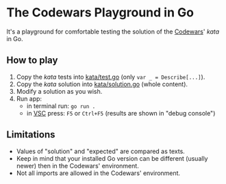 # The Codewars Playground in Go

It's a playground for comfortable testing the solution of the [Codewars](https://www.codewars.com/)' *kata* in Go.

## How to play

1. Copy the *kata* tests into [kata/test.go](./kata/tests.go) (only `var _ = Describe[...]`).
2. Copy the *kata* solution into [kata/solution.go](./kata/solution.go) (whole content).
3. Modify a solution as you wish.
4. Run app:
   - in terminal run: `go run .`
   - in [VSC](https://code.visualstudio.com/) press: `F5` or `Ctrl+F5` (results are shown in "debug console")

## Limitations 

- Values of "solution" and "expected" are compared as texts.
- Keep in mind that your installed Go version can be different (usually newer) then in the Codewars' environment.
- Not all imports are allowed in the Codewars' environment.
